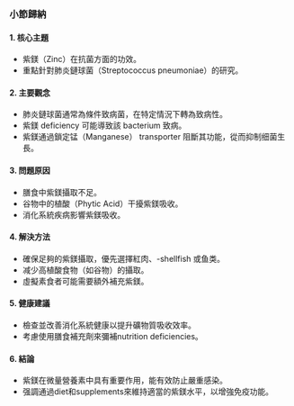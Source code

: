 ### 小節歸納

#### 1. 核心主題
- 紫鎂（Zinc）在抗菌方面的功效。
- 重點針對肺炎鏈球菌（Streptococcus pneumoniae）的研究。

#### 2. 主要觀念
- 肺炎鏈球菌通常為條件致病菌，在特定情況下轉為致病性。
- 紫鎂 deficiency 可能導致該 bacterium 致病。
- 紫鎂通過鎖定锰（Manganese） transporter 阻斷其功能，從而抑制细菌生長。

#### 3. 問題原因
- 膳食中紫鎂攝取不足。
- 谷物中的植酸（Phytic Acid）干擾紫鎂吸收。
- 消化系統疾病影響紫鎂吸收。

#### 4. 解決方法
- 確保足夠的紫鎂攝取，優先選擇紅肉、-shellfish 或鱼类。
- 减少高植酸食物（如谷物）的攝取。
- 虛擬素食者可能需要額外補充紫鎂。

#### 5. 健康建議
- 檢查並改善消化系統健康以提升礦物質吸收效率。
- 考慮使用膳食補充劑來彌補nutrition deficiencies。

#### 6. 結論
- 紫鎂在微量營養素中具有重要作用，能有效防止嚴重感染。
- 强調通過diet和supplements來維持適當的紫鎂水平，以增強免疫功能。